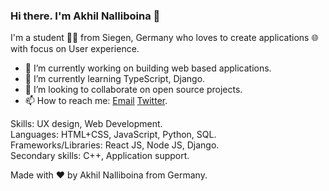 ### Hi there. I'm Akhil Nalliboina 👋

I'm a student 👨‍💻 from Siegen, Germany who loves to create applications 🌐 with focus on User experience.

- 🔭 I’m currently working on building web based applications.
- 🌱 I’m currently learning TypeScript, Django.
- 👯 I’m looking to collaborate on open source projects.
- 📫 How to reach me: [Email](akhilnalliboina@gmail.com) [Twitter](https://twitter.com/akhilnlb).


Skills: UX design, Web Development.  
Languages: HTML+CSS, JavaScript, Python, SQL.  
Frameworks/Libraries: React JS, Node JS, Django.  
Secondary skills: C++, Application support.


Made with :heart: by Akhil Nalliboina from Germany.
